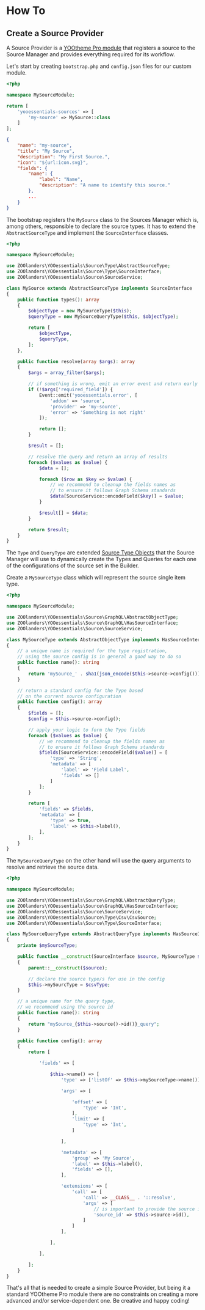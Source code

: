 # How To

## Create a Source Provider

A Source Provider is a [YOOtheme Pro module](https://yootheme.com/support/yootheme-pro/joomla/developers-modules) that registers a source to the Source Manager and provides everything required for its workflow.

Let's start by creating `bootstrap.php` and `config.json` files for our custom module.

```php
<?php

namespace MySourceModule;

return [
    'yooessentials-sources' => [
        'my-source' => MySource::class
    ]
];
```

```json
{
    "name": "my-source",
    "title": "My Source",
    "description": "My First Source.",
    "icon": "${url:icon.svg}",
    "fields": {
        "name": {
            "label": "Name",
            "description": "A name to identify this source."
        },
        ...
    }
}
```

The bootstrap registers the `MySource` class to the Sources Manager which is, among others, responsible to declare the source types. It has to extend the `AbstractSourceType` and implement the `SourceInterface` classes.

```php
<?php

namespace MySourceModule;

use ZOOlanders\YOOessentials\Source\Type\AbstractSourceType;
use ZOOlanders\YOOessentials\Source\Type\SourceInterface;
use ZOOlanders\YOOessentials\Source\SourceService;

class MySource extends AbstractSourceType implements SourceInterface
{
    public function types(): array
    {
        $objectType = new MySourceType($this);
        $queryType = new MySourceQueryType($this, $objectType);

        return [
            $objectType,
            $queryType,
        ];
    },

    public function resolve(array $args): array
    {
        $args = array_filter($args);

        // if something is wrong, emit an error event and return early
        if (!$args['required_field']) {
            Event::emit('yooessentials.error', [
                'addon' => 'source',
                'provider' => 'my-source',
                'error' => 'Something is not right'
            ]);

            return [];
        }

        $result = [];

        // resolve the query and return an array of results
        foreach ($values as $value) {
            $data = [];

            foreach ($row as $key => $value) {
                // we recommend to cleanup the fields names as
                // to ensure it follows Graph Schema standards
                $data[SourceService::encodeField($key)] = $value;
            }

            $result[] = $data;
        }

        return $result;
    }
}
```

The `Type` and `QueryType` are extended [Source Type Objects](https://yootheme.com/support/yootheme-pro/joomla/developers-sources) that the Source Manager will use to dynamically create the Types and Queries for each one of the configurations of the source set in the Builder.

Create a `MySourceType` class which will represent the source single item type.

```php
<?php

namespace MySourceModule;

use ZOOlanders\YOOessentials\Source\GraphQL\AbstractObjectType;
use ZOOlanders\YOOessentials\Source\GraphQL\HasSourceInterface;
use ZOOlanders\YOOessentials\Source\SourceService;

class MySourceType extends AbstractObjectType implements HasSourceInterface
{
    // a unique name is required for the type registration,
    // using the source config is in general a good way to do so
    public function name(): string
    {
        return 'mySource_' . sha1(json_encode($this->source->config())));
    }

    // return a standard config for the Type based
    // on the current source configuration
    public function config(): array
    {
        $fields = [];
        $config = $this->source->config();

        // apply your logic to form the Type fields
        foreach ($values as $value) {
            // we recommend to cleanup the fields names as
            // to ensure it follows Graph Schema standards
            $fields[SourceService::encodeField($value)] = [
                'type' => 'String',
                'metadata' => [
                    'label' => 'Field Label',
                    'fields' => []
                ]
            ];
        }

        return [
            'fields' => $fields,
            'metadata' => [
                'type' => true,
                'label' => $this->label(),
            ],
        ];
    }
}
```

The `MySourceQueryType` on the other hand will use the query arguments to resolve and retrieve the source data.

```php
<?php

namespace MySourceModule;

use ZOOlanders\YOOessentials\Source\GraphQL\AbstractQueryType;
use ZOOlanders\YOOessentials\Source\GraphQL\HasSourceInterface;
use ZOOlanders\YOOessentials\Source\SourceService;
use ZOOlanders\YOOessentials\Source\Type\Csv\CsvSource;
use ZOOlanders\YOOessentials\Source\Type\SourceInterface;

class MySourceQueryType extends AbstractQueryType implements HasSourceInterface
{
    private $mySourceType;

    public function __construct(SourceInterface $source, MySourceType $mySourceType)
    {
        parent::__construct($source);

        // declare the source type/s for use in the config
        $this->mySourcType = $csvType;
    }

    // a unique name for the query type,
    // we recommend using the source id
    public function name(): string
    {
        return "mySource_{$this->source()->id()}_query";
    }

    public function config(): array
    {
        return [

            'fields' => [

                $this->name() => [
                    'type' => ['listOf' => $this->mySourceType->name()],

                    'args' => [

                        'offset' => [
                            'type' => 'Int',
                        ],
                        'limit' => [
                            'type' => 'Int',
                        ]

                    ],

                    'metadata' => [
                        'group' => 'My Source',
                        'label' => $this->label(),
                        'fields' => [],
                    ],

                    'extensions' => [
                        'call' => [
                            'call' => __CLASS__ . '::resolve',
                            'args' => [
                                // is important to provide the source id
                                'source_id' => $this->source->id(),
                            ]
                        ]
                    ],

                ],

            ],

        ];
    }
}
```

That's all that is needed to create a simple Source Provider, but being it a standard YOOtheme Pro module there are no constraints on creating a more advanced and/or service-dependent one. Be creative and happy coding!
